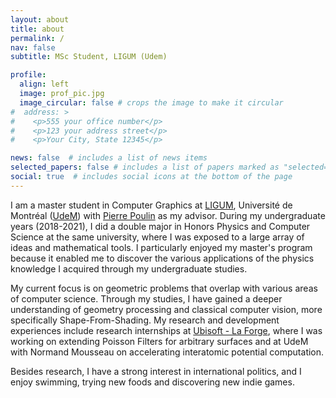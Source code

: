 ```yaml
---
layout: about
title: about
permalink: /
nav: false
subtitle: MSc Student, LIGUM (Udem)

profile:
  align: left
  image: prof_pic.jpg
  image_circular: false # crops the image to make it circular
#  address: >
#    <p>555 your office number</p>
#    <p>123 your address street</p>
#    <p>Your City, State 12345</p>

news: false  # includes a list of news items
selected_papers: false # includes a list of papers marked as "selected={true}"
social: true  # includes social icons at the bottom of the page
---
```


I am a master student in Computer Graphics at [LIGUM](http://www.ligum.umontreal.ca/), Université de Montréal ([UdeM](https://www.umontreal.ca/)) with [Pierre Poulin](http://www.iro.umontreal.ca/~poulin) as my advisor. During my undergraduate years (2018-2021), I did a double major in Honors Physics and Computer Science at the same university, where I was exposed to a large array of ideas and mathematical tools. I particularly enjoyed my master's program because it enabled me to discover the various applications of the physics knowledge I acquired through my undergraduate studies.

My current focus is on geometric problems that overlap with various areas of computer science. Through my studies, I have gained a deeper understanding of geometry processing and classical computer vision, more specifically Shape-From-Shading. My research and development experiences include research internships at [Ubisoft - La Forge](https://www.google.com/search?q=ubisoft+laforge&oq=ubisoft+laforge&aqs=chrome..69i57j0i10i512l2.2875j0j4&sourceid=chrome&ie=UTF-8), where I was working on extending Poisson Filters for arbitrary surfaces and at UdeM with Normand Mousseau on accelerating interatomic potential computation.

Besides research, I have a strong interest in international politics, and I enjoy swimming, trying new foods and discovering new indie games. 
